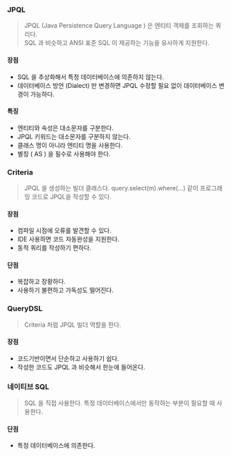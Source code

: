 
### JPQL
> JPQL (Java Persistence Query Language ) 은 엔티티 객체를 조회하는 쿼리다.  
> SQL 과 비슷하고 ANSI 표준 SQL 이 제공하는 기능을 유사하게 지원한다.

#### 장점 
- SQL 을 추상화해서 특정 데이터베이스에 의존하지 않는다.
- 데이터베이스 방언 (Dialect) 만 변경하면 JPQL 수정할 필요 없이 데이터베이스 변경이 가능하다.

#### 특징
- 엔티티와 속성은 대소문자를 구분한다.
- JPQL 키워드는 대소문자를 구분하지 않는다.
- 클래스 명이 아니라 엔티티 명을 사용한다.
- 별칭 ( AS ) 을 필수로 사용해야 한다. 


### Criteria
> JPQL 을 생성하는 빌더 클래스다.
> query.select(m).where(...) 같이 프로그래밍 코드로 JPQL을 작성할 수 있다.

#### 장점
- 컴파일 시점에 오류를 발견할 수 있다.
- IDE 사용하면 코드 자동완성을 지원한다.
- 동적 쿼리를 작성하기 편하다.

#### 단점
- 복잡하고 장황하다.
- 사용하기 불편하고 가독성도 떨어진다.

### QueryDSL
> Criteria 처럼 JPQL 빌더 역할을 한다.

#### 장점
- 코드기반이면서 단순하고 사용하기 쉽다.
- 작성한 코드도 JPQL 과 비슷해서 한눈에 들어온다.

### 네이티브 SQL
> SQL 을 직접 사용한다.
> 특정 데이터베이스에서만 동작하는 부분이 필요할 때 사용한다.

#### 단점  
- 특정 데이터베이스에 의존한다.